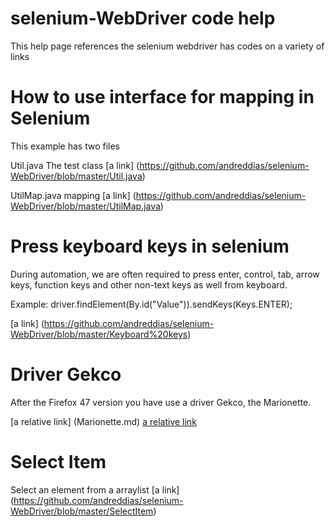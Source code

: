 # selenium-WebDriver code help
This help page references the selenium webdriver has codes on a variety of links

# How to use interface for mapping in Selenium
This example has two files

Util.java The test class  [a link] (https://github.com/andreddias/selenium-WebDriver/blob/master/Util.java)

UtilMap.java mapping [a link] (https://github.com/andreddias/selenium-WebDriver/blob/master/UtilMap.java)

# Press keyboard keys in selenium
During automation, we are often required to press enter, control, tab, arrow keys, function keys and other non-text keys as well from keyboard.

Example: driver.findElement(By.id("Value")).sendKeys(Keys.ENTER);

[a link] (https://github.com/andreddias/selenium-WebDriver/blob/master/Keyboard%20keys)

# Driver Gekco
After the Firefox 47 version you have use a driver Gekco, the Marionette.

[a relative link] (Marionette.md)
[a relative link](Marionette.md)

# Select Item
Select an element from a arraylist
[a link] (https://github.com/andreddias/selenium-WebDriver/blob/master/SelectItem)
